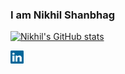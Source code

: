 ### I am Nikhil Shanbhag

[![Nikhil's GitHub stats](https://github-readme-stats.vercel.app/api?username=Nikhil-1503&count_private=true&show_icons=true&theme=dark)](https://github.com/anuraghazra/github-readme-stats)


<a href="https://www.linkedin.com/in/nikhil-shanbhag-29742a187/">
  <img align="left" alt="Nikhil Shanbhag | LinkedIn" width="21px" src="https://raw.githubusercontent.com/Nikhil-1503/Nikhil-1503/master/images/linkedin-icon.svg" />
</a>

